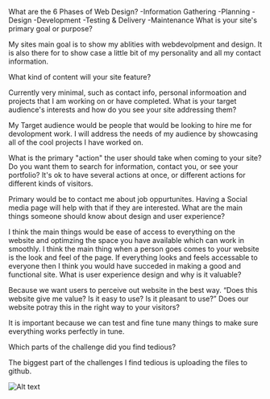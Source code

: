 What are the 6 Phases of Web Design?
  -Information Gathering
  -Planning
  -Design
  -Development
  -Testing & Delivery
  -Maintenance
What is your site's primary goal or purpose?

   My sites main goal is to show my ablities with webdevolpment and design. It is also there for to show case a little bit of my personality and all my contact information.

What kind of content will your site feature?

  Currently very minimal, such as contact info, personal informoation and projects that I am working on or have completed.
What is your target audience's interests and how do you see your site addressing them?

  My Target audience would be people that would be looking to hire me for devolopment work. I will address the needs of my audience by showcasing all of the cool projects I have worked on.

What is the primary "action" the user should take when coming to your site? Do you want them to search for information, contact you, or see your portfolio? It's ok to have several actions at once, or different actions for different kinds of visitors.

  Primary would be to contact me about job oppurtunites. Having a Social media page will help with that if they are interested.
What are the main things someone should know about design and user experience?

I think the main things would be ease of access to everything on the website and optimzing the space you have available which can work in smoothly. I think the main thing when a person goes comes to your website is the look and feel of the page. If everything looks and feels accessable to everyone then I think you would have succeded in making a good and functional site.
What is user experience design and why is it valuable?

Because we want users to perceive out website in the best way. “Does this website give me value? Is it easy to use? Is it pleasant to use?” Does our website potray this in the right way to your visitors?

It is important because we can test and fine tune many things to make sure everything works perfectly in tune.


Which parts of the challenge did you find tedious?

The biggest part of the challenges I find tedious is uploading the files to github.

![Alt text](/week-2/imgs/site-map.png)